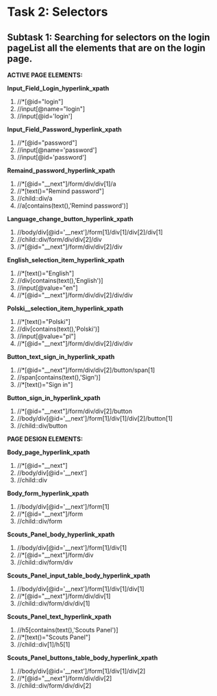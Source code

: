 # Task 2: Selectors
## Subtask 1: Searching for selectors on the login pageList all the elements that are on the login page.

**ACTIVE PAGE ELEMENTS:**

**Input_Field_Login_hyperlink_xpath**
1. //*[@id="login"]
2. //input[@name="login"]
3. //input[@id='login']

**Input_Field_Password_hyperlink_xpath**
1. //*[@id="password"]
2. //input[@name='password']
3. //input[@id='password']


**Remaind_password_hyperlink_xpath**
1. //*[@id="__next"]/form/div/div[1]/a
2. //*[text()="Remind password"]
3. //child::div/a
4. //a[contains(text(),'Remind password')]

**Language_change_button_hyperlink_xpath**
1. //body/div[@id='__next']/form[1]/div[1]/div[2]/div[1]
2. //child::div/form/div/div[2]/div
3. //*[@id="__next"]/form/div/div[2]/div

**English_selection_item_hyperlink_xpath**
1. //*[text()="English"]
2. //div[contains(text(),'English')]
3. //input[@value="en"]
4. //*[@id="__next"]/form/div/div[2]/div/div

**Polski__selection_item_hyperlink_xpath**
1. //*[text()="Polski"]
2. //div[contains(text(),'Polski')]
3. //input[@value="pl"]
4. //*[@id="__next"]/form/div/div[2]/div/div

**Button_text_sign_in_hyperlink_xpath**
1. //*[@id="__next"]/form/div/div[2]/button/span[1]
2. //span[contains(text(),'Sign')]
3. //*[text()="Sign in"]

**Button_sign_in_hyperlink_xpath**
1. //*[@id="__next"]/form/div/div[2]/button
2. //body/div[@id='__next']/form[1]/div[1]/div[2]/button[1]
3. //child::div/button


**PAGE DESIGN ELEMENTS:**

**Body_page_hyperlink_xpath**
1. //*[@id="__next"]
2. //body/div[@id='__next']
3. //child::div

**Body_form_hyperlink_xpath**
1. //body/div[@id='__next']/form[1]
2. //*[@id="__next"]/form
3. //child::div/form


**Scouts_Panel_body_hyperlink_xpath**
1. //body/div[@id='__next']/form[1]/div[1]
2. //*[@id="__next"]/form/div
3. //child::div/form/div

**Scouts_Panel_input_table_body_hyperlink_xpath**
1. //body/div[@id='__next']/form[1]/div[1]/div[1]
2. //*[@id="__next"]/form/div/div[1]
3. //child::div/form/div/div[1]

**Scouts_Panel_text_hyperlink_xpath**
1. //h5[contains(text(),'Scouts Panel')]
2. //*[text()="Scouts Panel"]
3. //child::div[1]/h5[1]


**Scouts_Panel_buttons_table_body_hyperlink_xpath**
1. //body/div[@id='__next']/form[1]/div[1]/div[2]
2. //*[@id="__next"]/form/div/div[2]
3. //child::div/form/div/div[2]

<!--- # Task 1: Software Configuration
## Subtask 1: Why did I choose to participate in the Dare IT Challenge?
### &emsp; Hello! My name is Oleksandr.
### &emsp; I want to become a QA Engineer because I like making products better.

<h3>&emsp;I have many years of experience in telecommunications
and financial technology sector.
During my work with clients, I realized that clients are interested in reliable product
quality. I also understand that offering a product that has not been thoroughly
tested may damage the product owner's reputation and impact sales.<br/>
Thus, It is crucial to discover the true state of a product and improve it to meet the expectations of the consumer.</h3>

<h3>&emsp; DARE IT's <a href="https://challenges.dareit.io/ua-qa/">"QA Automated Testing" project</a>
caught my attention because the training is done using the Challenge.<br/>
It is a good innovative solution that uses a lot of practice 
and teamwork to gain knowledge.
Teamwork is important because it helps to look at the problem from different perspectives.<br/> 
Automated testing skills will allow me to run more tests and get more accurate results. 
Ultimately, this will make it possible to create top grade quality products.<br/>
In addition to the unusual form of training, 
I am also delighted with the comprehensive support from the organizers, coordinators, 
and mentors of the Challenge.</h3>
<h3>&emsp;I expect to learn new skills and gain practical experience in automated QA from participating in this training program.
With the help of the program, I hope to develop in the direction of QA 
and get the opportunity to contribute as a QA specialist in a new place of work.</h3>
<p>&#128516;</p> 
<h4>&emsp;I'm glad to invite you to visit my<a href="https://linkedin.com/in/oleksandr-chaban-1656703a/"> LinkedIn page</a></h4>
<h4>&emsp;Thank You for attention</h4>
<h4>&emsp;With best wishes</h4> --->

